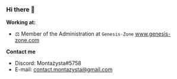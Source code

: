 ### Hi there 👋



**Working at:**

- ⚖️ Member of the Administration at ```Genesis-Zone``` www.genesis-zone.com

**Contact me**

- Discord: Montażysta#5758
- E-mail: contact.montazysta@gmail.com
<!--
**montazystaa/montazystaa** is a ✨ _special_ ✨ repository because its `README.md` (this file) appears on your GitHub profile.

-->
